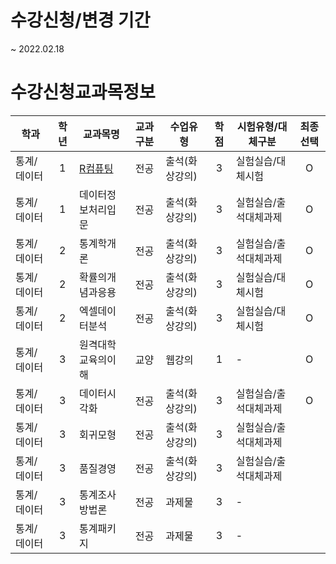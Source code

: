 # 수강신청/변경 기간
~ 2022.02.18

# 수강신청교과목정보

| 학과        | 학년  | 교과목명           | 교과구분 | 수업유형       | 학점  | 시험유형/대체구분     | 최종선택 |
| ----------- | :---: | ------------------ | :------: | -------------- | :---: | --------------------- | :------: |
| 통계/데이터 |   1   | [R컴퓨팅](./수강과목_강의계획서/R컴퓨팅.md)            |   전공   | 출석(화상강의) |   3   | 실험실습/대체시험     |    O     |
| 통계/데이터 |   1   | 데이터정보처리입문 |   전공   | 출석(화상강의) |   3   | 실험실습/출석대체과제 |    O     |
| 통계/데이터 |   2   | 통계학개론         |   전공   | 출석(화상강의) |   3   | 실험실습/출석대체과제 |    O     |
| 통계/데이터 |   2   | 확률의개념과응용   |   전공   | 출석(화상강의) |   3   | 실험실습/대체시험     |    O     |
| 통계/데이터 |   2   | 엑셀데이터분석     |   전공   | 출석(화상강의) |   3   | 실험실습/대체시험     |    O     |
| 통계/데이터 |   3   | 원격대학교육의이해 |   교양   | 웹강의         |   1   | -                     |    O     |
| 통계/데이터 |   3   | 데이터시각화       |   전공   | 출석(화상강의) |   3   | 실험실습/출석대체과제 |    O     |
| 통계/데이터 |   3   | 회귀모형           |   전공   | 출석(화상강의) |   3   | 실험실습/출석대체과제 |          |
| 통계/데이터 |   3   | 품질경영           |   전공   | 출석(화상강의) |   3   | 실험실습/출석대체과제 |          |
| 통계/데이터 |   3   | 통계조사방법론     |   전공   | 과제물         |   3   | -                     |          |
| 통계/데이터 |   3   | 통계패키지         |   전공   | 과제물         |   3   | -                     |          |



